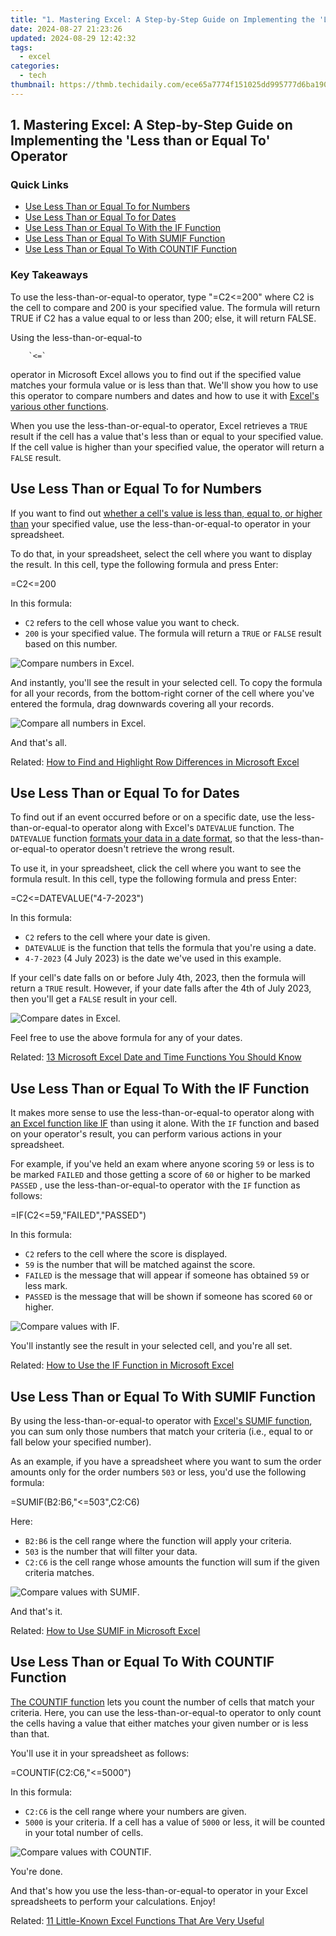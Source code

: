 ```yaml
---
title: "1. Mastering Excel: A Step-by-Step Guide on Implementing the 'Less than or Equal To' Operator"
date: 2024-08-27 21:23:26
updated: 2024-08-29 12:42:32
tags:
  - excel
categories:
  - tech
thumbnail: https://thmb.techidaily.com/ece65a7774f151025dd995777d6ba1908931a5fce5214e3cee86728ea78d0703.jpg
---
```


## 1. Mastering Excel: A Step-by-Step Guide on Implementing the 'Less than or Equal To' Operator

### Quick Links

* [Use Less Than or Equal To for Numbers](https://fox-friendly.techidaily.com/updated-expert-guide-to-screen-zooming-on-microsoft-teams-for-2024/)
* [Use Less Than or Equal To for Dates](https://extra-resources.techidaily.com/in-2024-av1-essentials-for-the-uninitiated/)
* [Use Less Than or Equal To With the IF Function](https://facebook-clips.techidaily.com/navigating-through-social-streams-securing-your-status-videos-for-2024/)
* [Use Less Than or Equal To With SUMIF Function](https://buynow-marvelous.techidaily.com/streaming-showdown-features-and-performance-of-apple-tv-4k-vs-roku-ultra/)
* [Use Less Than or Equal To With COUNTIF Function](https://youtube-sure.techidaily.com/outubes-best-practices-for-maximum-impact-thumbnails/)

### Key Takeaways

 To use the less-than-or-equal-to operator, type "=C2<=200" where C2 is the cell to compare and 200 is your specified value. The formula will return TRUE if C2 has a value equal to or less than 200; else, it will return FALSE.

 Using the less-than-or-equal-to

        `<=`
    
 operator in Microsoft Excel allows you to find out if the specified value matches your formula value or is less than that. We'll show you how to use this operator to compare numbers and dates and how to use it with [Excel's various other functions](https://win-howtos.techidaily.com/error-0xc1900208-on-windows-11-updates-heres-how-you-can-fix-it/).

 When you use the less-than-or-equal-to operator, Excel retrieves a `TRUE` result if the cell has a value that's less than or equal to your specified value. If the cell value is higher than your specified value, the operator will return a `FALSE` result.

##  Use Less Than or Equal To for Numbers

 If you want to find out [whether a cell's value is less than, equal to, or higher than](https://instagram-clips.techidaily.com/updated-a-comprehensible-guide-to-instagrams-latest-updates-for-2024/) your specified value, use the less-than-or-equal-to operator in your spreadsheet.

 To do that, in your spreadsheet, select the cell where you want to display the result. In this cell, type the following formula and press Enter:

=C2<=200

 In this formula:

* `C2` refers to the cell whose value you want to check.
* `200` is your specified value. The formula will return a `TRUE` or `FALSE` result based on this number.

![Compare numbers in Excel.](https://static1.howtogeekimages.com/wordpress/wp-content/uploads/2023/06/1-less-than-equal-to-numbers.png) 

 And instantly, you'll see the result in your selected cell. To copy the formula for all your records, from the bottom-right corner of the cell where you've entered the formula, drag downwards covering all your records.

![Compare all numbers in Excel.](https://static1.howtogeekimages.com/wordpress/wp-content/uploads/2023/06/2-less-than-equal-to-numbers-all-records.png) 

 And that's all.

Related: [How to Find and Highlight Row Differences in Microsoft Excel](https://instagram-clips.techidaily.com/updated-a-comprehensible-guide-to-instagrams-latest-updates-for-2024/) 

##  Use Less Than or Equal To for Dates

 To find out if an event occurred before or on a specific date, use the less-than-or-equal-to operator along with Excel's `DATEVALUE` function. The `DATEVALUE` function [formats your data in a date format](https://extra-lessons.techidaily.com/kickstart-your-telegram-promotion-journey-tips-for-newbies/), so that the less-than-or-equal-to operator doesn't retrieve the wrong result.

 To use it, in your spreadsheet, click the cell where you want to see the formula result. In this cell, type the following formula and press Enter:

=C2<=DATEVALUE("4-7-2023")

 In this formula:

* `C2` refers to the cell where your date is given.
* `DATEVALUE` is the function that tells the formula that you're using a date.
* `4-7-2023` (4 July 2023) is the date we've used in this example.

 If your cell's date falls on or before July 4th, 2023, then the formula will return a `TRUE` result. However, if your date falls after the 4th of July 2023, then you'll get a `FALSE` result in your cell.

![Compare dates in Excel.](https://static1.howtogeekimages.com/wordpress/wp-content/uploads/2023/06/3-less-than-equal-to-date.png) 

 Feel free to use the above formula for any of your dates.

Related: [13 Microsoft Excel Date and Time Functions You Should Know](https://extra-lessons.techidaily.com/kickstart-your-telegram-promotion-journey-tips-for-newbies/) 

##  Use Less Than or Equal To With the IF Function

 It makes more sense to use the less-than-or-equal-to operator along with [an Excel function like IF](https://android-unlock.techidaily.com/in-2024-how-to-use-google-assistant-on-your-lock-screen-of-huawei-phone-by-drfone-android/) than using it alone. With the `IF` function and based on your operator's result, you can perform various actions in your spreadsheet.

 For example, if you've held an exam where anyone scoring `59` or less is to be marked `FAILED` and those getting a score of `60` or higher to be marked `PASSED` , use the less-than-or-equal-to operator with the `IF` function as follows:

=IF(C2<=59,"FAILED","PASSED")

 In this formula:

* `C2` refers to the cell where the score is displayed.
* `59` is the number that will be matched against the score.
* `FAILED` is the message that will appear if someone has obtained `59` or less mark.
* `PASSED` is the message that will be shown if someone has scored `60` or higher.

![Compare values with IF.](https://static1.howtogeekimages.com/wordpress/wp-content/uploads/2023/06/4-less-than-equal-to-if.png) 

 You'll instantly see the result in your selected cell, and you're all set.

Related: [How to Use the IF Function in Microsoft Excel](https://android-unlock.techidaily.com/in-2024-how-to-use-google-assistant-on-your-lock-screen-of-huawei-phone-by-drfone-android/) 

##  Use Less Than or Equal To With SUMIF Function

 By using the less-than-or-equal-to operator with [Excel's SUMIF function](https://on-screen-recording.techidaily.com/pinnacle-platforms-transforming-online-interaction/), you can sum only those numbers that match your criteria (i.e., equal to or fall below your specified number).

 As an example, if you have a spreadsheet where you want to sum the order amounts only for the order numbers `503` or less, you'd use the following formula:

=SUMIF(B2:B6,"<=503",C2:C6)

 Here:

* `B2:B6` is the cell range where the function will apply your criteria.
* `503` is the number that will filter your data.
* `C2:C6` is the cell range whose amounts the function will sum if the given criteria matches.

![Compare values with SUMIF.](https://static1.howtogeekimages.com/wordpress/wp-content/uploads/2023/06/5-less-than-equal-to-sumif.png) 

 And that's it.

Related: [How to Use SUMIF in Microsoft Excel](https://on-screen-recording.techidaily.com/pinnacle-platforms-transforming-online-interaction/) 

##  Use Less Than or Equal To With COUNTIF Function

[The COUNTIF function](https://win-forum.techidaily.com/complete-tutorial-clearing-out-windows-10-memory-dump-data/) lets you count the number of cells that match your criteria. Here, you can use the less-than-or-equal-to operator to only count the cells having a value that either matches your given number or is less than that.

 You'll use it in your spreadsheet as follows:

=COUNTIF(C2:C6,"<=5000")

 In this formula:

* `C2:C6` is the cell range where your numbers are given.
* `5000` is your criteria. If a cell has a value of `5000` or less, it will be counted in your total number of cells.

![Compare values with COUNTIF.](https://static1.howtogeekimages.com/wordpress/wp-content/uploads/2023/06/6-less-than-equal-to-countif.png) 

 You're done.

 And that's how you use the less-than-or-equal-to operator in your Excel spreadsheets to perform your calculations. Enjoy!

Related: [11 Little-Known Excel Functions That Are Very Useful](https://win-howtos.techidaily.com/error-0xc1900208-on-windows-11-updates-heres-how-you-can-fix-it/)

<ins class="adsbygoogle"
     style="display:block"
     data-ad-format="autorelaxed"
     data-ad-client="ca-pub-7571918770474297"
     data-ad-slot="1223367746"></ins>



<ins class="adsbygoogle"
     style="display:block"
     data-ad-client="ca-pub-7571918770474297"
     data-ad-slot="8358498916"
     data-ad-format="auto"
     data-full-width-responsive="true"></ins>
